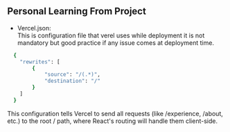 ## Personal Learning From Project

- Vercel.json: \
   This is configuration file that verel uses while deployment it is not mandatory but good practice if any issue comes at deployment time.

```bash
  {
    "rewrites": [
        {
            "source": "/(.*)",
            "destination": "/"
        }
    ]
  }
```

This configuration tells Vercel to send all requests (like /experience, /about, etc.) to the root / path, where React's routing will handle them client-side.
